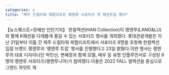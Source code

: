 ```yaml
---
categories: e
title: "제주 드림타워 복합리조트 랭앤루 서포터즈 첫 패션트립 행사"
---
```

【뉴스퀘스트=장예빈 인턴기자】 한컬렉션(HAN Collection)이 랭앤루(LANG&LU)와 함께 K패션을 다채롭게 즐길 수 있는 서포터즈 행사를 개최했다. 롯데관광개발은 지난 21일부터 이틀 간 제주 드림타워 복합리조트에서 서포터즈 9명을 초청해 한컬렉션 입점 브랜드 랭앤루의 ‘랭앤루 트립’ 행사를 진행했다고 23일 밝혔다.이번 행사는 랭앤루의 대표 디자이너인 박민선, 변혜정과 함께 모델, 배우 등 유명 인플루언서로 구성된 9명의 랭앤루 서포터즈(랭앤루니아)가 참여했다.이들은 2022 FALL 컬렉션을 중심으로 그랜드 하얏트 제